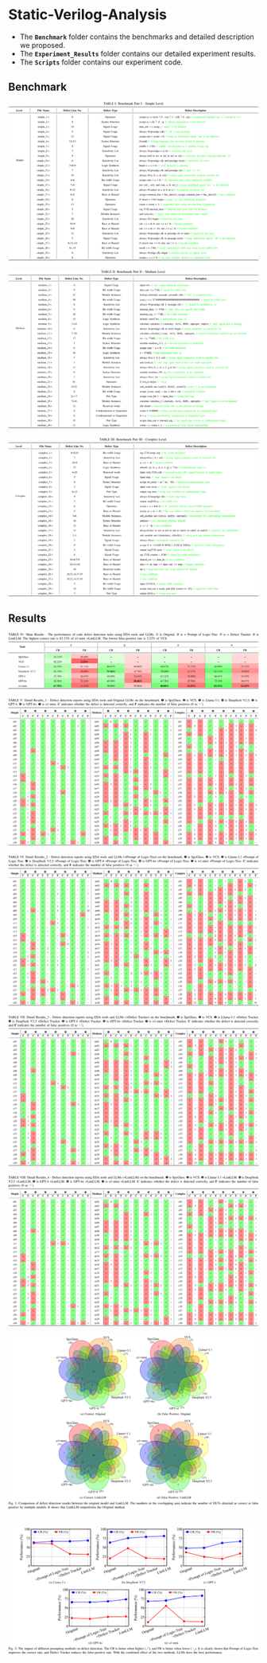 # Static-Verilog-Analysis
* The **`Benchmark`** folder contains the benchmarks and detailed description we proposed. <br/>
* The **`Experiment_Results`** folder contains our detailed experiment results. <br/>
* The **`Scripts`** folder contains our experiment code. <br/>

## Benchmark
![1_Benchmark_Simple](Benchmark/1_Benchmark_Simple.png)
<br/><br/>
![2_Benchmark_Medium](Benchmark/2_Benchmark_Medium.png)
<br/><br/>
![3_Benchmark_Complex](Benchmark/3_Benchmark_Complex.png)
## Results
![1_MainResults](Experiment_Results/1_MainResults.png)
<br/><br/>
![2_DetailResults_1](Experiment_Results/2_DetailResults_1.png)
<br/><br/>
![3_DetailResults_2](Experiment_Results/3_DetailResults_2.png)
<br/><br/>
![4_DetailResults_3](Experiment_Results/4_DetailResults_3.png)
<br/><br/>
![5_DetailResults_4](Experiment_Results/5_DetailResults_4.png)
<br/><br/>
![6_DetailResults_5](Experiment_Results/6_DetailResults_5.png)
<br/><br/><br/>
![7_DetailResults_6](Experiment_Results/7_DetailResults_6.png)

